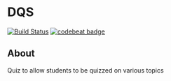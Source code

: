 # DQS
[![Build Status](https://travis-ci.com/pbexe/DQS.svg?token=AeAAwB1rsJ3YfHiyXGQy&branch=master)](https://travis-ci.com/pbexe/DQS)
[![codebeat badge](https://codebeat.co/badges/cb69cd95-2dbf-4aad-835b-9c0231e462bd)](https://codebeat.co/projects/github-com-pbexe-dqs-master)

## About
Quiz to allow students to be quizzed on various topics
